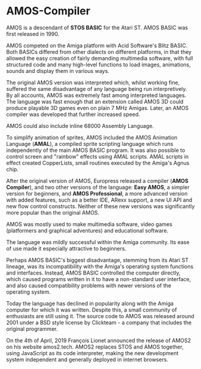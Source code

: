 # AMOS-Compiler

AMOS is a descendant of **STOS BASIC** for the Atari ST. AMOS BASIC was first released in 1990.

AMOS competed on the Amiga platform with Acid Software's Blitz BASIC. Both BASICs differed from other dialects on different platforms, in that they allowed the easy creation of fairly demanding multimedia software, with full structured code and many high-level functions to load images, animations, sounds and display them in various ways.

The original AMOS version was interpreted which, whilst working fine, suffered the same disadvantage of any language being run interpretively. By all accounts, AMOS was extremely fast among interpreted languages. The language was fast enough that an extension called AMOS 3D could produce playable 3D games even on plain 7 MHz Amigas. Later, an AMOS compiler was developed that further increased speed.

AMOS could also include inline 68000 Assembly Language.

To simplify animation of sprites, AMOS included the AMOS Animation Language (**AMAL**), a compiled sprite scripting language which runs independently of the main AMOS BASIC program.
It was also possible to control screen and "rainbow" effects using AMAL scripts. AMAL scripts in effect created CopperLists, small routines executed by the Amiga's Agnus chip.

After the original version of AMOS, Europress released a compiler (**AMOS Compiler**), and two other versions of the language: **Easy AMOS**, a simpler version for beginners, and **AMOS Professional**, a more advanced version with added features, such as a better IDE, ARexx support, a new UI API and new flow control constructs. Neither of these new versions was significantly more popular than the original AMOS.

AMOS was mostly used to make multimedia software, video games (platformers and graphical adventures) and educational software.

The language was mildly successful within the Amiga community. Its ease of use made it especially attractive to beginners.

Perhaps AMOS BASIC's biggest disadvantage, stemming from its Atari ST lineage, was its incompatibility with the Amiga's operating system functions and interfaces. Instead, AMOS BASIC controlled the computer directly, which caused programs written in it to have a non-standard user interface, and also caused compatibility problems with newer versions of the operating system.

Today the language has declined in popularity along with the Amiga computer for which it was written. Despite this, a small community of enthusiasts are still using it. 
The source code to AMOS was released around 2001 under a BSD style license by Clickteam - a company that includes the original programmer.

On the 4th of April, 2019 François Lionet announced the release of AMOS2 on his website amos2.tech. AMOS2 replaces STOS and AMOS together, using JavaScript as its code interpreter, making the new development system independent and generally deployed in internet browsers. 
